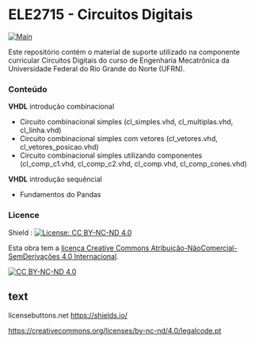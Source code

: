 # ELE2715 - Circuitos Digitais

[![Main](https://img.shields.io/badge/main%20language-PT-blue)](/../../)

Este repositório contém o material de suporte utilizado na componente curricular Circuitos Digitais do curso de Engenharia Mecatrônica da Universidade Federal do Rio Grande do Norte (UFRN).

### Conteúdo

**VHDL** introdução combinacional 
- Circuito combinacional simples (cl_simples.vhd, cl_multiplas.vhd, cl_linha.vhd)
- Circuito combinacional simples com vetores (cl_vetores.vhd, cl_vetores_posicao.vhd)
- Circuito combinacional simples utilizando componentes (cl_comp_c1.vhd, cl_comp_c2.vhd, cl_comp.vhd, cl_comp_cones.vhd)

**VHDL** introdução sequêncial
- Fundamentos do Pandas




### Licence

Shield : [![License: CC BY-NC-ND 4.0](https://img.shields.io/badge/License-CC%20BY--NC--ND%204.0-lightgrey)](https://creativecommons.org/licenses/by-nc-nd/4.0/)

Esta obra tem a [licença Creative Commons Atribuição-NãoComercial-SemDerivações 4.0 Internacional](https://creativecommons.org/licenses/by-nc-nd/4.0/deed.pt_BR).

[![CC BY-NC-ND 4.0](https://licensebuttons.net/l/by-nc-nd/4.0/88x31.png)](https://creativecommons.org/licenses/by-nc-nd/4.0/deed.pt_BR)



## text



licensebuttons.net
https://shields.io/



https://creativecommons.org/licenses/by-nc-nd/4.0/legalcode.pt